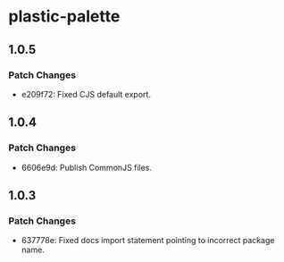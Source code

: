 # plastic-palette

## 1.0.5

### Patch Changes

- e209f72: Fixed CJS default export.

## 1.0.4

### Patch Changes

- 6606e9d: Publish CommonJS files.

## 1.0.3

### Patch Changes

- 637778e: Fixed docs import statement pointing to incorrect package name.
